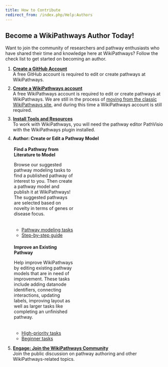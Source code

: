 ```yaml
---
title: How to Contribute
redirect_from: /index.php/Help:Authors
---
```

<h2>Become a WikiPathways Author Today!</h2>
<p>Want to join the community of researchers and pathway enthusiasts who have shared their time and knowledge here at WikiPathways? Follow the check list to get started on becoming an author.

<ol>
    <li style="margin-bottom: 10px;"><a href="https://www.github.com" target="_blank"><b>Create a GitHub Account</b></a>
        <br />A free GitHub account is required to edit or create pathways at WikiPathways.</li>
    <li style="margin-bottom: 10px;"><a href="https://classic.wikipathways.org/index.php?title=Special:UserLogin&type=signup" target="_blank"><b>Create a WikiPathways account</b></a>
        <br />A free WikiPathways account is required to edit or create pathways at WikiPathways. We are still in the process of <a href="/help.html#move_from_classic">moving from the classic WikiPathways site</a>, and during this time a WikiPathways account is still required.</li>
    <li style="margin-bottom: 10px;"><a href="http://academy.wikipathways.org/stages/walk-install-pv/" target="_blank"><b>Install Tools and Resources</b></a>
        <br />To work with WikiPathways, you will need the pathway editor PathVisio with the WikiPathways plugin installed.</li>
    <li style="margin-bottom: 10px;"><b>Author: Create or Edit a Pathway Model</b>
        <br />
<div class="card-deck">
    <div class="card" style="width: 12rem; padding: 3px;">
    <div class="card-body" style="padding-right: 5px; padding-bottom:5px;">
    <p class="card-title"><b>Find a Pathway from Literature to Model</b></p>
    <p class="card-text" style="font-size: 1em;">Browse our suggested pathway modeling tasks to find a published pathway of interest to you. Then create a pathway model and publish it at WikiPathways! The suggested pathways are selected based on novelty in terms of genes or disease focus.</p>
    </div>
    <ul class="list-group list-group-flush">
    <li class="list-group-item"><a href="https://github.com/wikipathways/pathway-curation-tasks/issues?q=is%3Aopen+is%3Aissue+label%3APFOCR" target="_blank">Pathway modeling tasks</a></li>
    <li class="list-group-item"><a href="http://academy.wikipathways.org/stages/fig-met-1-overview/" target="_blank">Step-by-step guide</a></li>
  </ul>
  </div>
<div class="card" style="width: 12rem; padding: 3px;">
  <div class="card-body" style="padding-right: 5px; padding-bottom:5px;">
    <p class="card-title"><b>Improve an Existing Pathway</b></p>
    <p class="card-text" style="font-size: 1em;">Help improve WikiPathways by editing existing pathway models that are in need of improvement. These tasks include adding datanode identifiers, connecting interactions, updating labels, improving layout as well as larger tasks like completing an unfinished pathway.</p>
    </div>
    <ul class="list-group list-group-flush">
    <li class="list-group-item"><a href="https://github.com/wikipathways/pathway-curation-tasks/issues?q=is%3Aopen+is%3Aissue+label%3A%22needs+work%22" target="_blank">High-priority tasks</a></li>
    <li class="list-group-item"><a href="https://github.com/wikipathways/pathway-curation-tasks/issues?q=is%3Aopen+is%3Aissue+label%3A%22good+first+issue%22" target="_blank">Beginner tasks</a></li>
  </ul>
  </div>
</div>
</li>
    <li style="margin-bottom: 5px;"><a href="https://github.com/wikipathways/wikipathways-help/discussions" target="_blank"><b> Engage: Join the WikiPathways Community</b></a>
        <br />Join the public discussion on pathway authoring and other WikiPathways-related topics.</li>
</ol>
